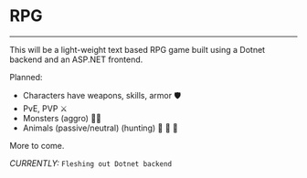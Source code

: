 # RPG
------
This will be a light-weight text based RPG game built using a Dotnet backend and an ASP.NET frontend. 

Planned:
  - Characters have weapons, skills, armor 🛡️
  - PvE, PVP ⚔️
  - Monsters (aggro) 🐉🐲
  - Animals (passive/neutral) (hunting) 🏹 🐻 🦌
  
More to come.

*CURRENTLY:* ```Fleshing out Dotnet backend```
